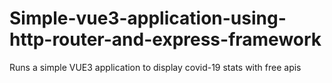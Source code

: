 # Simple-vue3-application-using-http-router-and-express-framework
Runs a simple VUE3 application to display covid-19 stats with free apis
